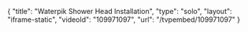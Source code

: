 {
    "title": "Waterpik Shower Head Installation",
    "type": "solo",
    "layout": "iframe-static",
    "videoId": "109971097",
    "url": "\/tvpembed\/109971097"
}